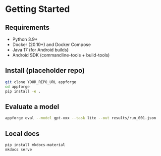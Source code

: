 # Getting Started

## Requirements
- Python 3.9+
- Docker (20.10+) and Docker Compose
- Java 17 (for Android builds)
- Android SDK (commandline-tools + build-tools)

## Install (placeholder repo)
```bash
git clone YOUR_REPO_URL appforge
cd appforge
pip install -e .
```

## Evaluate a model
```bash
appforge eval --model gpt-xxx --task lite --out results/run_001.json
```

## Local docs
```bash
pip install mkdocs-material
mkdocs serve
```
